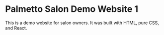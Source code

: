 # Palmetto Salon Demo Website 1

This is a demo website for salon owners. It was built with HTML, pure CSS, and React.
